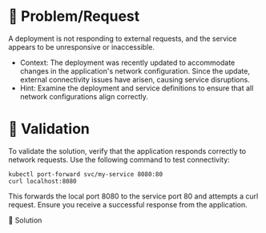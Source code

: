 # 🔎 Problem/Request

A deployment is not responding to external requests, and the service appears to be unresponsive or inaccessible.

* Context: The deployment was recently updated to accommodate changes in the application's network configuration. Since the update, external connectivity issues have arisen, causing service disruptions.
* Hint: Examine the deployment and service definitions to ensure that all network configurations align correctly.


# 🧪 Validation

To validate the solution, verify that the application responds correctly to network requests. Use the following command to test connectivity:

```
kubectl port-forward svc/my-service 8080:80
curl localhost:8080
```

This forwards the local port 8080 to the service port 80 and attempts a curl request. Ensure you receive a successful response from the application.

💉 Solution
